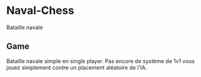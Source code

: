 # Naval-Chess
Bataille navale

## Game
Bataille navale simple en single player. Pas encore de système de 1v1 vous jouez simplement contre un placement aléatoire de l'IA.
